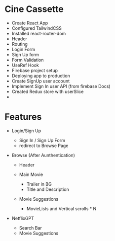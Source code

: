 # Cine Cassette

- Create React App
- Configured TailwindCSS
- Installed react-router-dom
- Header
- Routing
- Login Form
- Sign Up form
- Form Validation
- UseRef Hook
- Firebase project setup
- Deploying app to production
- Create SignUp user account
- Implement Sign In user API (from firebase Docs)
- Created Redux store with userSlice
- 


# Features
- Login/Sign Up
    - Sign In / Sign Up Form
    - redirect to Browse Page

- Browse (After Aunthentication)
    - Header
    - Main Movie
        - Trailer in BG
        - Title and Description

    - Movie Suggestions
        - MovieLists and Vertical scrolls * N

- NetflixGPT
    - Search Bar
    - Movie Suggestions

